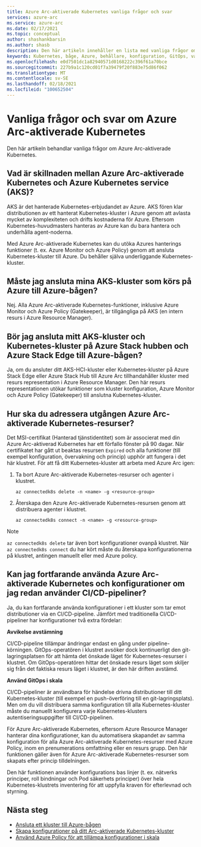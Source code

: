 ```yaml
---
title: Azure Arc-aktiverade Kubernetes vanliga frågor och svar
services: azure-arc
ms.service: azure-arc
ms.date: 02/17/2021
ms.topic: conceptual
author: shashankbarsin
ms.author: shasb
description: Den här artikeln innehåller en lista med vanliga frågor om Azure Arc-aktiverade Kubernetes
keywords: Kubernetes, båge, Azure, behållare, konfiguration, GitOps, vanliga frågor och svar
ms.openlocfilehash: e0d7501dc1a82940571d0168222c396f61a70bce
ms.sourcegitcommit: 227b9a1c120cd01f7a39479f20f883e75d86f062
ms.translationtype: MT
ms.contentlocale: sv-SE
ms.lasthandoff: 02/18/2021
ms.locfileid: "100652504"
---
```

# <a name="frequently-asked-questions---azure-arc-enabled-kubernetes"></a>Vanliga frågor och svar om Azure Arc-aktiverade Kubernetes

Den här artikeln behandlar vanliga frågor om Azure Arc-aktiverade Kubernetes.

## <a name="what-is-the-difference-between-azure-arc-enabled-kubernetes-and-azure-kubernetes-service-aks"></a>Vad är skillnaden mellan Azure Arc-aktiverade Kubernetes och Azure Kubernetes service (AKS)?

AKS är det hanterade Kubernetes-erbjudandet av Azure. AKS fören klar distributionen av ett hanterat Kubernetes-kluster i Azure genom att avlasta mycket av komplexiteten och drifts kostnaderna för Azure. Eftersom Kubernetes-huvudmasters hanteras av Azure kan du bara hantera och underhålla agent-noderna.

Med Azure Arc-aktiverade Kubernetes kan du utöka Azures hanterings funktioner (t. ex. Azure Monitor och Azure Policy) genom att ansluta Kubernetes-kluster till Azure. Du behåller själva underliggande Kubernetes-kluster.

## <a name="do-i-need-to-connect-my-aks-clusters-running-on-azure-to-azure-arc"></a>Måste jag ansluta mina AKS-kluster som körs på Azure till Azure-bågen?

Nej. Alla Azure Arc-aktiverade Kubernetes-funktioner, inklusive Azure Monitor och Azure Policy (Gatekeeper), är tillgängliga på AKS (en intern resurs i Azure Resource Manager).
    
## <a name="should-i-connect-my-aks-hci-cluster-and-kubernetes-clusters-on-azure-stack-hub-and-azure-stack-edge-to-azure-arc"></a>Bör jag ansluta mitt AKS-kluster och Kubernetes-kluster på Azure Stack hubben och Azure Stack Edge till Azure-bågen?

Ja, om du ansluter ditt AKS-HCI-kluster eller Kubernetes-kluster på Azure Stack Edge eller Azure Stack Hub till Azure Arc tillhandahåller kluster med resurs representation i Azure Resource Manager. Den här resurs representationen utökar funktioner som kluster konfiguration, Azure Monitor och Azure Policy (Gatekeeper) till anslutna Kubernetes-kluster.

## <a name="how-to-address-expired-azure-arc-enabled-kubernetes-resources"></a>Hur ska du adressera utgången Azure Arc-aktiverade Kubernetes-resurser?

Det MSI-certifikat (Hanterad tjänstidentitet) som är associerat med din Azure Arc-aktiverad Kubernetes har ett förfallo fönster på 90 dagar. När certifikatet har gått ut beaktas resursen `Expired` och alla funktioner (till exempel konfiguration, övervakning och princip) upphör att fungera i det här klustret. För att få ditt Kubernetes-kluster att arbeta med Azure Arc igen:

1. Ta bort Azure Arc-aktiverade Kubernetes-resurser och agenter i klustret. 

    ```console
    az connectedk8s delete -n <name> -g <resource-group>
    ```

1. Återskapa den Azure Arc-aktiverade Kubernetes-resursen genom att distribuera agenter i klustret.
    
    ```console
    az connectedk8s connect -n <name> -g <resource-group>
    ```

> [!NOTE]
> `az connectedk8s delete` tar även bort konfigurationer ovanpå klustret. När `az connectedk8s connect` du har kört måste du återskapa konfigurationerna på klustret, antingen manuellt eller med Azure policy.

## <a name="if-i-am-already-using-cicd-pipelines-can-i-still-use-azure-arc-enabled-kubernetes-and-configurations"></a>Kan jag fortfarande använda Azure Arc-aktiverade Kubernetes och konfigurationer om jag redan använder CI/CD-pipeliner?

Ja, du kan fortfarande använda konfigurationer i ett kluster som tar emot distributioner via en CI/CD-pipeline. Jämfört med traditionella CI/CD-pipeliner har konfigurationer två extra fördelar:

**Avvikelse avstämning**

CI/CD-pipeline tillämpar ändringar endast en gång under pipeline-körningen. GitOps-operatören i klustret avsöker dock kontinuerligt den git-lagringsplatsen för att hämta det önskade läget för Kubernetes-resurser i klustret. Om GitOps-operatören hittar det önskade resurs läget som skiljer sig från det faktiska resurs läget i klustret, är den här driften avstämd.

**Använd GitOps i skala**

CI/CD-pipeliner är användbara för händelse drivna distributioner till ditt Kubernetes-kluster (till exempel en push-överföring till en git-lagringsplats). Men om du vill distribuera samma konfiguration till alla Kubernetes-kluster måste du manuellt konfigurera varje Kubernetes-klusters autentiseringsuppgifter till CI/CD-pipelinen. 

För Azure Arc-aktiverade Kubernetes, eftersom Azure Resource Manager hanterar dina konfigurationer, kan du automatisera skapandet av samma konfiguration för alla Azure Arc-aktiverade Kubernetes-resurser med Azure Policy, inom en prenumerations omfattning eller en resurs grupp. Den här funktionen gäller även för Azure Arc-aktiverade Kubernetes-resurser som skapats efter princip tilldelningen.

Den här funktionen använder konfigurations bas linjer (t. ex. nätverks principer, roll bindningar och Pod säkerhets principer) över hela Kubernetes-klustrets inventering för att uppfylla kraven för efterlevnad och styrning.

## <a name="next-steps"></a>Nästa steg

* [Ansluta ett kluster till Azure-bågen](./connect-cluster.md)
* [Skapa konfigurationer på ditt Arc-aktiverade Kubernetes-kluster](./use-gitops-connected-cluster.md)
* [Använd Azure Policy för att tillämpa konfigurationer i skala](./use-azure-policy.md)
